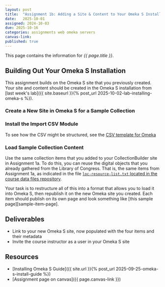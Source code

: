 ```yaml
---
layout: post
title:  "Assignment 1b: Adding a Site & Content to Your Omeka S Installation"
date:   2025-10-01
assigned: 2024-10-03
due: 2025-10-16
categories: assignments web omeka servers
canvas-link: 
published: true
---
```


This page contains the information for *{{ page.title }}*.

## Building Out Your Omeka S Installation

This assignment builds on the Omeka S site that you previously created.
Your site and content should be created in the Omeka S installation from [last week's lab]({{ site.baseurl }}{% post_url 2025-10-02-lab-installing-omeka-s %}).

### Create a New Site in Omeka S for a Sample Collection

### Install the Import CSV Module

To see how the CSV might be structured, see the [CSV template for Omeka][csv-template]

### Load Sample Collection Content

Use the same collection items that you added to your CollectionBuilder site in Assignment 1a.
To do this, you can reuse the digital objects that you already gathered from the Library of Congress.
That is, the same items from Assignment 1a, as indicated in the file [`loc-resource-list.txt` located in the course data files repository](https://github.com/morskyjezek/si676-2025-data/blob/main/collection-site-materials/loc-resource-list.txt).

Your task is to restructure all of this into a format that allows you
to load it into Omeka S, then republish it on the new Omeka site you created.
Each item should publish on its own page and look something like [this sample page][sample-item-page].

## Deliverables

- Link to your new Omeka S site,
  now populated with the four items and their metadata
- Invite the course instructor as a user in your Omeka S site

## Resources

- [Installing Omeka S Guide]({{ site.url }}{% post_url 2025-09-25-omeka-s-install-guide %})
- [Assignment page on canvas]({{ page.canvas-link }})

[csv-template]: 
[sample-item-page]: 

